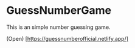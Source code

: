 # GuessNumberGame
This is an simple number guessing game.

(Open) [https://guessnumberofficial.netlify.app/]
